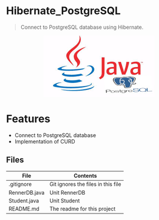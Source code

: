 # Hibernate_PostgreSQL
> Connect to PostgreSQL database using Hibernate.    

<p align="Center">
<img src=Hibernate_PostgreSQL.jpg>
<p/>





# Features  

- Connect to PostgreSQL database
- Implementation of CURD


## Files

| File | Contents | 
| --- | --- |
| .gitignore | Git ignores the files in this file |
| RennerDB.java | Unit RennerDB |
| Student.java | Unit Student |
| README.md | The readme for this project |
